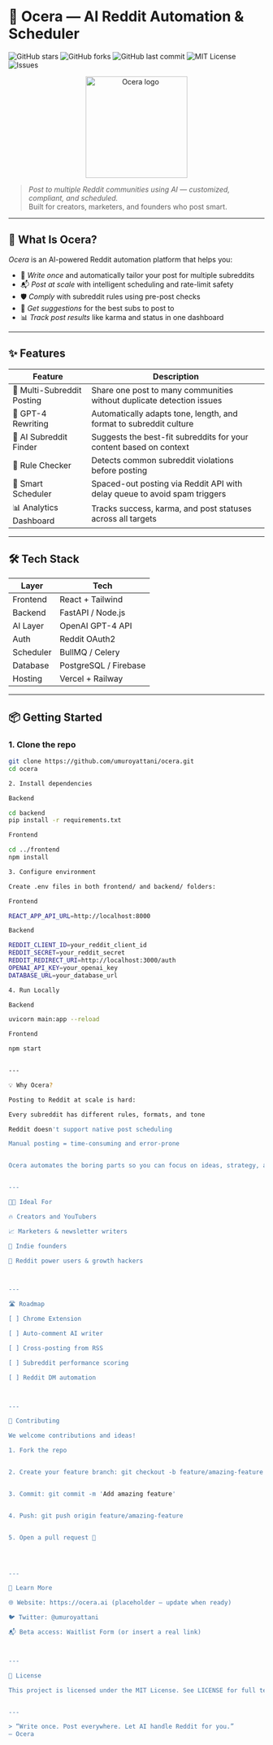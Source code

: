 # 🤖 Ocera — AI Reddit Automation & Scheduler

![GitHub stars](https://img.shields.io/github/stars/umuroyattani/ocera?style=social)
![GitHub forks](https://img.shields.io/github/forks/umuroyattani/ocera?style=social)
![GitHub last commit](https://img.shields.io/github/last-commit/umuroyattani/ocera)
![MIT License](https://img.shields.io/github/license/umuroyattani/ocera)
![Issues](https://img.shields.io/github/issues/umuroyattani/ocera)

<p align="center">
  <img src="https://imgur.com/a/2QIM2je" width="200" alt="Ocera logo"/>
</p>

> *Post to multiple Reddit communities using AI — customized, compliant, and scheduled.*  
> Built for creators, marketers, and founders who post smart.

---

## 🌟 What Is Ocera?

*Ocera* is an AI-powered Reddit automation platform that helps you:

- 🧠 *Write once* and automatically tailor your post for multiple subreddits  
- 📬 *Post at scale* with intelligent scheduling and rate-limit safety  
- 🛡 *Comply* with subreddit rules using pre-post checks  
- 📍 *Get suggestions* for the best subs to post to  
- 📊 *Track post results* like karma and status in one dashboard

---

## ✨ Features

| Feature                    | Description                                                                 |
|---------------------------|-----------------------------------------------------------------------------|
| 🔁 Multi-Subreddit Posting | Share one post to many communities without duplicate detection issues       |
| 🤖 GPT-4 Rewriting         | Automatically adapts tone, length, and format to subreddit culture          |
| 🧠 AI Subreddit Finder     | Suggests the best-fit subreddits for your content based on context          |
| 🚦 Rule Checker            | Detects common subreddit violations before posting                          |
| 📅 Smart Scheduler         | Spaced-out posting via Reddit API with delay queue to avoid spam triggers   |
| 📊 Analytics Dashboard     | Tracks success, karma, and post statuses across all targets                 |

---

## 🛠 Tech Stack

| Layer         | Tech                        |
|---------------|-----------------------------|
| Frontend      | React + Tailwind            |
| Backend       | FastAPI / Node.js           |
| AI Layer      | OpenAI GPT-4 API            |
| Auth          | Reddit OAuth2               |
| Scheduler     | BullMQ / Celery             |
| Database      | PostgreSQL / Firebase       |
| Hosting       | Vercel + Railway            |

---

## 📦 Getting Started

### 1. Clone the repo
```bash
git clone https://github.com/umuroyattani/ocera.git
cd ocera

2. Install dependencies

Backend

cd backend
pip install -r requirements.txt

Frontend

cd ../frontend
npm install

3. Configure environment

Create .env files in both frontend/ and backend/ folders:

Frontend

REACT_APP_API_URL=http://localhost:8000

Backend

REDDIT_CLIENT_ID=your_reddit_client_id
REDDIT_SECRET=your_reddit_secret
REDDIT_REDIRECT_URI=http://localhost:3000/auth
OPENAI_API_KEY=your_openai_key
DATABASE_URL=your_database_url

4. Run Locally

Backend

uvicorn main:app --reload

Frontend

npm start


---

💡 Why Ocera?

Posting to Reddit at scale is hard:

Every subreddit has different rules, formats, and tone

Reddit doesn't support native post scheduling

Manual posting = time-consuming and error-prone


Ocera automates the boring parts so you can focus on ideas, strategy, and growth.


---

🧑‍💻 Ideal For

🔥 Creators and YouTubers

📈 Marketers & newsletter writers

🧠 Indie founders

🎯 Reddit power users & growth hackers



---

🛣 Roadmap

[ ] Chrome Extension

[ ] Auto-comment AI writer

[ ] Cross-posting from RSS

[ ] Subreddit performance scoring

[ ] Reddit DM automation



---

🧪 Contributing

We welcome contributions and ideas!

1. Fork the repo


2. Create your feature branch: git checkout -b feature/amazing-feature


3. Commit: git commit -m 'Add amazing feature'


4. Push: git push origin feature/amazing-feature


5. Open a pull request 🙌




---

🧠 Learn More

🌐 Website: https://ocera.ai (placeholder – update when ready)

🐦 Twitter: @umuroyattani

📬 Beta access: Waitlist Form (or insert a real link)



---

📄 License

This project is licensed under the MIT License. See LICENSE for full terms.


---

> “Write once. Post everywhere. Let AI handle Reddit for you.”
— Ocera

